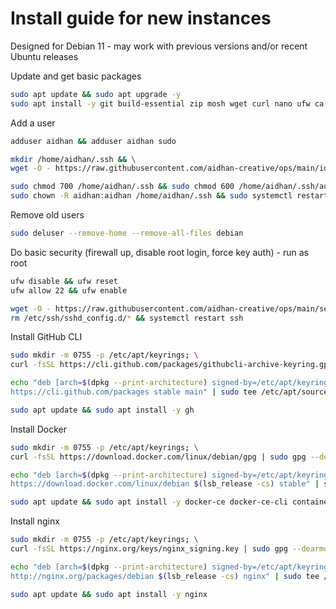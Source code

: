 # Install guide for new instances

Designed for Debian 11 - may work with previous versions and/or recent Ubuntu releases

Update and get basic packages

```bash
sudo apt update && sudo apt upgrade -y
sudo apt install -y git build-essential zip mosh wget curl nano ufw ca-certificates gnupg gnupg2 lsb-release debian-archive-keyring snapd && sudo snap install core
```

Add a user

```bash
adduser aidhan && adduser aidhan sudo

mkdir /home/aidhan/.ssh && \
wget -O - https://raw.githubusercontent.com/aidhan-creative/ops/main/id_rsa.pub > /home/aidhan/.ssh/authorized_keys

sudo chmod 700 /home/aidhan/.ssh && sudo chmod 600 /home/aidhan/.ssh/authorized_keys
sudo chown -R aidhan:aidhan /home/aidhan/.ssh && sudo systemctl restart sshd
```

Remove old users

```bash
sudo deluser --remove-home --remove-all-files debian
```

Do basic security (firewall up, disable root login, force key auth) - run as root

```bash
ufw disable && ufw reset
ufw allow 22 && ufw enable

wget -O - https://raw.githubusercontent.com/aidhan-creative/ops/main/setup/sshd_config > /etc/ssh/sshd_config
rm /etc/ssh/sshd_config.d/* && systemctl restart ssh
```

Install GitHub CLI

```bash
sudo mkdir -m 0755 -p /etc/apt/keyrings; \
curl -fsSL https://cli.github.com/packages/githubcli-archive-keyring.gpg | sudo gpg --dearmor -o /etc/apt/keyrings/github-cli.gpg

echo "deb [arch=$(dpkg --print-architecture) signed-by=/etc/apt/keyrings/github-cli.gpg] \
https://cli.github.com/packages stable main" | sudo tee /etc/apt/sources.list.d/github-cli.list > /dev/null

sudo apt update && sudo apt install -y gh
```

Install Docker

```bash
sudo mkdir -m 0755 -p /etc/apt/keyrings; \
curl -fsSL https://download.docker.com/linux/debian/gpg | sudo gpg --dearmor -o /etc/apt/keyrings/docker.gpg

echo "deb [arch=$(dpkg --print-architecture) signed-by=/etc/apt/keyrings/docker.gpg] \
https://download.docker.com/linux/debian $(lsb_release -cs) stable" | sudo tee /etc/apt/sources.list.d/docker.list > /dev/null

sudo apt update && sudo apt install -y docker-ce docker-ce-cli containerd.io docker-buildx-plugin docker-compose-plugin
```

Install nginx

```bash
sudo mkdir -m 0755 -p /etc/apt/keyrings; \
curl -fsSL https://nginx.org/keys/nginx_signing.key | sudo gpg --dearmor -o /etc/apt/keyrings/nginx.gpg

echo "deb [arch=$(dpkg --print-architecture) signed-by=/etc/apt/keyrings/nginx.gpg] \
http://nginx.org/packages/debian $(lsb_release -cs) nginx" | sudo tee /etc/apt/sources.list.d/nginx.list > /dev/null

sudo apt update && sudo apt install -y nginx
```
